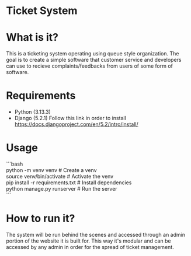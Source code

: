 # Ticket System

# What is it?
This is a ticketing system operating using queue style organization. The goal is to create a simple software that customer service and developers can use to recieve complaints/feedbacks from users of some form of software. 

# Requirements
- Python (3.13.3)
- Django (5.2.1) Follow this link in order to install https://docs.djangoproject.com/en/5.2/intro/install/

# Usage
\`\`\`bash <br>
python -m venv venv                     # Create a venv <br>
source venv/bin/activate             # Activate the venv <br>
pip install -r requirements.txt    # Install dependencies <br>
python manage.py runserver      # Run the server <br>
\`\`\`

# How to run it? 
The system will be run behind the scenes and accessed through an admin portion of the website it is built for. This way it's modular and can be accessed by any admin in order for the spread of ticket management. 
